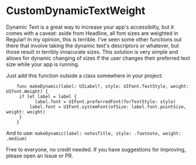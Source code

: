 # CustomDynamicTextWeight
Dynamic Text is a great way to increase your app's accessibilty, but it comes with a caveat: aside from Headline, all font sizes are weighted in Regular! In my opinion, this is terrible. I've seen some other functions out there that involve taking the dynamic text's descriptors or whatever, but those result in terribly innacurate sizes. This solution is very simple and allows for dynamic changing of sizes if the user changes their preferred text size while your app is running.

Just add this function outside a class somewhere in your project:

        func makeDynamic(label: UILabel?, style: UIFont.TextStyle, weight: UIFont.Weight) {
         if let label = label {
               label.font = UIFont.preferredFont(forTextStyle: style)
             label.font = UIFont.systemFont(ofSize: label.font.pointSize, weight: weight)
         }
        }

And to use: `makeDynamic(label: notesTitle, style: .footnote, weight: .medium)`

Free to everyone, no credit needed. If you have suggestions for improving, please open an Issue or PR.


